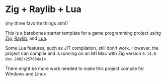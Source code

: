 # Zig + Raylib + Lua

(my three favorite things atm!)

This is a barebones starter template for a game programming project using [Zig](https://ziglang.org/), [Raylib](https://www.raylib.com/), and [Lua](https://github.com/natecraddock/ziglua).

Some Lua features, such as JIT compilation, still don't work.
However, the project can compile and is running on an M1 Mac with Zig version `0.14.0-dev.2802+257054a14`.

There might be more work needed to make this project compile for Windows and Linux

